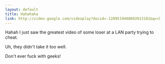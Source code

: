 ```yaml
---
layout: default
title: Hahahaha
link: http://video.google.com/videoplay?docid=-1289519408092013181&q=cheater+lan
---
```


Hahah I just saw the greatest video of some loser at a LAN party trying to
cheat.

Uh, they didn't take it too well.

Don't ever fuck with geeks!
